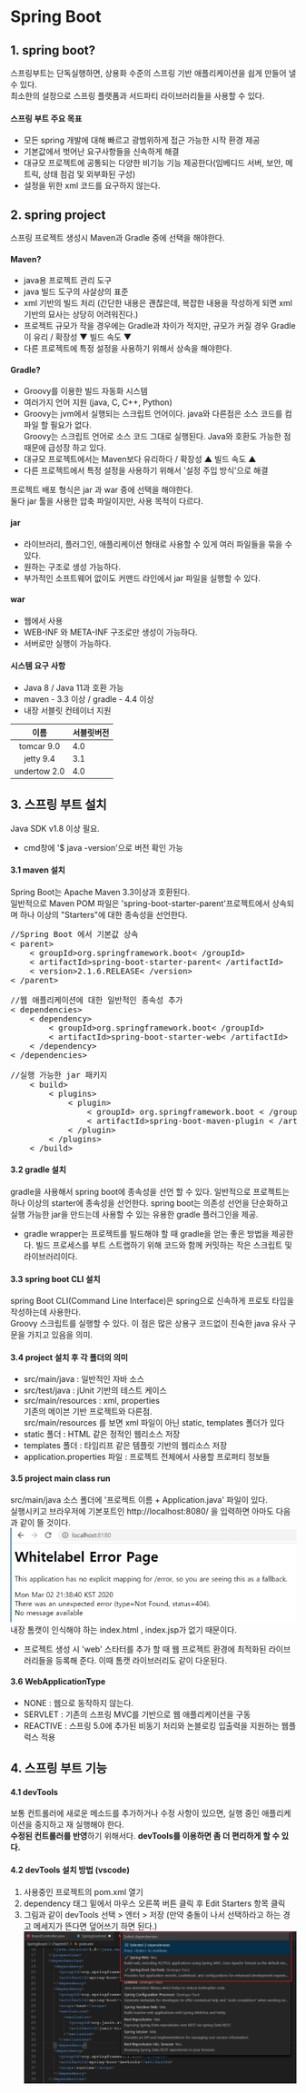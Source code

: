 Spring Boot
============
## 1. spring boot?
스프링부트는 단독실행하면, 상용화 수준의 스프링 기반 애플리케이션을 쉽게 만들어 낼 수 있다.<br>
최소한의 설정으로 스프링 플랫폼과 서드파티 라이브러리들을 사용할 수 있다.<br>
#### 스프링 부트 주요 목표
* 모든 spring 개발에 대해 빠르고 광범위하게 접근 가능한 시작 환경 제공
* 기본값에서 벗어난 요구사항들을 신속하게 해결
* 대규모 프로젝트에 공통되는 다양한 비기능 기능 제공한다(임베디드 서버, 보안, 메트릭, 상태 점검 및 외부화된 구성)
* 설정을 위한 xml 코드를 요구하지 않는다.

## 2. spring project
스프링 프로젝트 생성시 Maven과 Gradle 중에 선택을 해야한다.<br>
#### Maven?
* java용 프로젝트 관리 도구
* java 빌드 도구의 사살상의 표준
* xml 기반의 빌드 처리 (간단한 내용은 괜찮은데, 복잡한 내용을 작성하게 되면 xml 기반의 묘사는 상당히 어려워진다.)
* 프로젝트 규모가 작을 경우에는 Gradle과 차이가 적지만, 규모가 커질 경우 Gradle이 유리 / 확장성 ▼ 빌드 속도 ▼
* 다른 프로젝트에 특정 설정을 사용하기 위해서 상속을 해야한다.
#### Gradle?
* Groovy를 이용한 빌드 자동화 시스템
* 여러가지 언어 지원 (java, C, C++, Python)
* Groovy는 jvm에서 실행되는 스크립트 언어이다. java와 다른점은 소스 코드를 컴파일 할 필요가 없다.<br>
Groovy는 스크립트 언어로 소스 코드 그대로 실행된다. Java와 호환도 가능한 점 때문에 급성장 하고 있다.
* 대규모 프로젝트에서는 Maven보다 유리하다 / 확장성 ▲ 빌드 속도 ▲
* 다른 프로젝트에서 특정 설정을 사용하기 위해서 '설정 주입 방식'으로 해결

프로젝트 배포 형식은 jar 과 war 중에 선택을 해야한다.<br>
둘다 jar 툴을 사용한 압축 파일이지만, 사용 목적이 다르다.
#### jar
* 라이브러리, 플러그인, 애플리케이션 형태로 사용할 수 있게 여러 파일들을 묶을 수 있다.
* 원하는 구조로 생성 가능하다.
* 부가적인 소프트웨어 없이도 커맨드 라인에서 jar 파일을 실행할 수 있다.
#### war
* 웹에서 사용
* WEB-INF 와 META-INF 구조로만 생성이 가능하다.
* 서버로만 실행이 가능하다.

#### 시스템 요구 사항
* Java 8 / Java 11과 호환 가능
* maven - 3.3 이상 / gradle - 4.4 이상
* 내장 서블릿 컨테이너 지원

|이름|서블릿버전|
|:--:|:--|
|tomcar 9.0|4.0|
|jetty 9.4|3.1|
|undertow 2.0|4.0|

## 3. 스프링 부트 설치
Java SDK v1.8 이상 필요.<br>
* cmd창에 '$ java -version'으로 버전 확인 가능

#### 3.1 maven 설치
Spring Boot는 Apache Maven 3.3이상과 호환된다.<br>
일반적으로 Maven POM 파일은 'spring-boot-starter-parent'프로젝트에서 상속되며 하나 이상의 "Starters"에 대한 종속성을 선언한다.
<pre>
//Spring Boot 에서 기본값 상속
< parent>
    < groupId>org.springframework.boot< /groupId>
    < artifactId>spring-boot-starter-parent< /artifactId>
    < version>2.1.6.RELEASE< /version>
< /parent>

//웹 애플리케이션에 대한 일반적인 종속성 추가
< dependencies>
    < dependency>
        < groupId>org.springframework.boot< /groupId>
        < artifactId>spring-boot-starter-web< /artifactId>
    < /dependency>
< /dependencies>

//실행 가능한 jar 패키지 
	< build> 
		< plugins> 
			< plugin> 
				< groupId> org.springframework.boot < /groupId> 
				< artifactId>spring-boot-maven-plugin < /artifactId> 
			< /plugin> 
		< /plugins>
	< /build>
</pre>

#### 3.2 gradle 설치
gradle을 사용해서 spring boot에 종속성을 선언 할 수 있다. 일반적으로 프로젝트는 하나 이상의 starter에 종속성을 선언한다. spring boot는 의존성 선언을 단순화하고 실행 가능한 jar을 만드는데 사용할 수 있는 유용한 gradle 플러그인을 제공.
* gradle wrapper는 프로젝트를 빌드해야 할 때 gradle을 얻는 좋은 방법을 제공한다. 빌드 프로세스를 부트 스트랩하기 위해 코드와 함께 커밋하는 작은 스크립트 및 라이브러리이다.

#### 3.3 spring boot CLI 설치
spring Boot CLI(Command Line Interface)은 spring으로 신속하게 프로토 타입을 작성하는데 사용한다.<br>
Groovy 스크립트를 실행할 수 있다. 이 점은 많은 상용구 코드없이 친숙한 java 유사 구문을 가지고 있음을 의미.

#### 3.4 project 설치 후 각 폴더의 의미
* src/main/java : 일반적인 자바 소스
* src/test/java : jUnit 기반의 테스트 케이스
* src/main/resources : xml, properties <br>
기존의 메이븐 기반 프로젝트와 다른점.<br>
src/main/resources 를 보면 xml 파일이 아닌 static, templates 폴더가 있다<br>
* static 폴더 : HTML 같은 정적인 웹리소스 저장
* templates 폴더 : 타임리프 같은 템플릿 기반의 웹리소스 저장
* application.properties 파일 : 프로젝트 전체에서 사용할 프로퍼티 정보들

#### 3.5 project main class run
src/main/java 소스 폴더에 '프로젝트 이름 + Application.java' 파일이 있다.<br>
실행시키고 브라우저에 기본포트인 http://localhost:8080/ 을 입력하면 아마도 다음과 같이 뜰 것이다.<br>
![Alt Text](./img/firstRunPage.jpg)
내장 톰캣이 인식해야 하는 index.html , index.jsp가 없기 때문이다.<br>
* 프로젝트 생성 시 'web' 스타터를 추가 할 때 웹 프로젝트 환경에 최적화된 라이브러리들을 등록해 준다. 이때 톰캣 라이브러리도 같이 다운된다.<br>

#### 3.6 WebApplicationType
* NONE : 웹으로 동작하지 않는다.
* SERVLET : 기존의 스프링 MVC를 기반으로 웹 애플리케이션을 구동
* REACTIVE : 스프링 5.0에 추가된 비동기 처리와 논블로킹 입출력을 지원하는 웹플럭스 적용

## 4. 스프링 부트 기능
#### 4.1 devTools
보통 컨트롤러에 새로운 메소드를 추가하거나 수정 사항이 있으면, 실행 중인 애플리케이션을 중지하고 재 실행해야 한다.<br>
**수정된 컨트롤러를 반영**하기 위해서다. **devTools를 이용하면 좀 더 편리하게 할 수 있다.**<br>

#### 4.2 devTools 설치 방법 (vscode)
1. 사용중인 프로젝트의 pom.xml 열기
2. dependency 태그 밑에서 마우스 오른쪽 버튼 클릭 후 Edit Starters 항목 클릭
3. 그림과 같이 devTools 선택 > 엔터 > 저장 (만약 충돌이 나서 선택하라고 하는 경고 메세지가 뜬다면 덮어쓰기 하면 된다.)<br>
![Alt Text](./img/devTools.jpg)<br>



